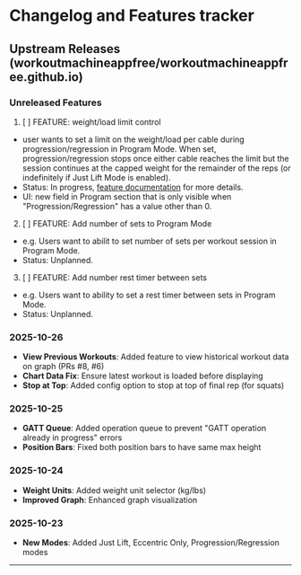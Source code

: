 # Changelog and Features tracker

## Upstream Releases (workoutmachineappfree/workoutmachineappfree.github.io)

### Unreleased Features
1. [ ] FEATURE: weight/load limit control
  - user wants to set a limit on the weight/load per cable during progression/regression in Program Mode. When set, progression/regression stops once either cable reaches the limit but the session continues at the capped weight for the remainder of the reps (or indefinitely if Just Lift Mode is enabled).
  - Status: In progress, [feature documentation](../planning/feat_weight_limit.md) for more details.
  - UI: new field in Program section that is only visible when "Progression/Regression" has a value other than 0.
2. [ ] FEATURE: Add number of sets to Program Mode
  - e.g. Users want to abilit to set number of sets per workout session in Program Mode.
  - Status: Unplanned.
3. [ ] FEATURE: Add number rest timer between sets
  - e.g. Users want to ability to set a rest timer between sets in Program Mode.
  - Status: Unplanned.

### 2025-10-26
- **View Previous Workouts**: Added feature to view historical workout data on graph (PRs #8, #6)
- **Chart Data Fix**: Ensure latest workout is loaded before displaying
- **Stop at Top**: Added config option to stop at top of final rep (for squats)

### 2025-10-25
- **GATT Queue**: Added operation queue to prevent "GATT operation already in progress" errors
- **Position Bars**: Fixed both position bars to have same max height

### 2025-10-24
- **Weight Units**: Added weight unit selector (kg/lbs)
- **Improved Graph**: Enhanced graph visualization

### 2025-10-23
- **New Modes**: Added Just Lift, Eccentric Only, Progression/Regression modes

---
